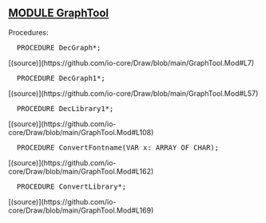 
## [MODULE GraphTool](https://github.com/io-core/Draw/blob/main/GraphTool.Mod)

Procedures:


<pre>  PROCEDURE DecGraph*;</pre> [(source)](https://github.com/io-core/Draw/blob/main/GraphTool.Mod#L7)


<pre>  PROCEDURE DecGraph1*;</pre> [(source)](https://github.com/io-core/Draw/blob/main/GraphTool.Mod#L57)


<pre>  PROCEDURE DecLibrary1*;</pre> [(source)](https://github.com/io-core/Draw/blob/main/GraphTool.Mod#L108)


<pre>  PROCEDURE ConvertFontname(VAR x: ARRAY OF CHAR);</pre> [(source)](https://github.com/io-core/Draw/blob/main/GraphTool.Mod#L162)


<pre>  PROCEDURE ConvertLibrary*;</pre> [(source)](https://github.com/io-core/Draw/blob/main/GraphTool.Mod#L169)

